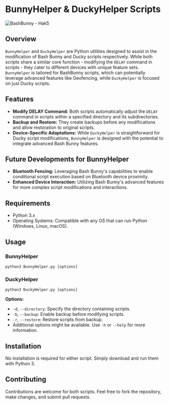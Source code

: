 # BunnyHelper & DuckyHelper Scripts

![BashBunny - Hak5](https://shop.hak5.org/cdn/shop/articles/bash_bunny-credentials_093ed837-e318-4996-87c3-d511868e2ea7_600x.png?v=1651273634)

## Overview

`BunnyHelper` and `DuckyHelper` are Python utilities designed to assist in the modification of Bash Bunny and Ducky scripts respectively. 
While both scripts share a similar core function - modifying the `DELAY` command in scripts - they cater to different devices with unique feature sets.
`BunnyHelper` is tailored for BashBunny scripts, which can potentially leverage advanced features like Geofencing, while `DuckyHelper` is focused on just Ducky scripts.

## Features

- **Modify DELAY Command:** Both scripts automatically adjust the `DELAY` command in scripts within a specified directory and its subdirectories.
- **Backup and Restore:** They create backups before any modifications and allow restoration to original scripts.
- **Device-Specific Adaptations:** While `DuckyHelper` is straightforward for Ducky script modifications,
  `BunnyHelper` is designed with the potential to integrate advanced Bash Bunny features.

## Future Developments for BunnyHelper

- **Bluetooth Fencing:** Leveraging Bash Bunny's capabilities to enable conditional script execution based on Bluetooth device proximity.
- **Enhanced Device Interaction:** Utilizing Bash Bunny's advanced features for more complex script modifications and interactions.

## Requirements

- Python 3.x
- Operating Systems: Compatible with any OS that can run Python (Windows, Linux, macOS).

## Usage

### BunnyHelper


`python3 BunnyHelper.py [options]`

### DuckyHelper


`python3 DuckyHelper.py [options]`

**Options:**

- `-d`, `--directory`: Specify the directory containing scripts.
- `-b`, `--backup`: Enable backup before modifying scripts.
- `-r`, `--restore`: Restore scripts from backup.
- Additional options might be available. Use `-h` or `--help` for more information.

## Installation

No installation is required for either script. Simply download and run them with Python 3.

## Contributing

Contributions are welcome for both scripts. Feel free to fork the repository, make changes, and submit pull requests.
